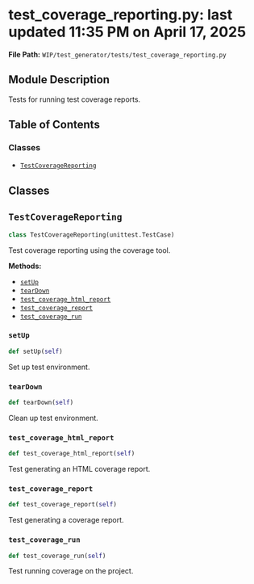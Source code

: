 # test_coverage_reporting.py: last updated 11:35 PM on April 17, 2025

**File Path:** `WIP/test_generator/tests/test_coverage_reporting.py`

## Module Description

Tests for running test coverage reports.

## Table of Contents

### Classes

- [`TestCoverageReporting`](#testcoveragereporting)

## Classes

## `TestCoverageReporting`

```python
class TestCoverageReporting(unittest.TestCase)
```

Test coverage reporting using the coverage tool.

**Methods:**

- [`setUp`](#setup)
- [`tearDown`](#teardown)
- [`test_coverage_html_report`](#test_coverage_html_report)
- [`test_coverage_report`](#test_coverage_report)
- [`test_coverage_run`](#test_coverage_run)

### `setUp`

```python
def setUp(self)
```

Set up test environment.

### `tearDown`

```python
def tearDown(self)
```

Clean up test environment.

### `test_coverage_html_report`

```python
def test_coverage_html_report(self)
```

Test generating an HTML coverage report.

### `test_coverage_report`

```python
def test_coverage_report(self)
```

Test generating a coverage report.

### `test_coverage_run`

```python
def test_coverage_run(self)
```

Test running coverage on the project.
